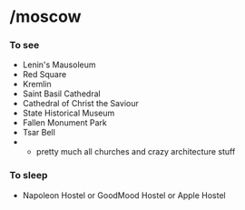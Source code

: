# /moscow

### To see
- Lenin's Mausoleum
- Red Square
- Kremlin
- Saint Basil Cathedral
- Cathedral of Christ the Saviour
- State Historical Museum
- Fallen Monument Park
- Tsar Bell
- + pretty much all churches and crazy architecture stuff

### To sleep
- Napoleon Hostel or GoodMood Hostel or Apple Hostel

